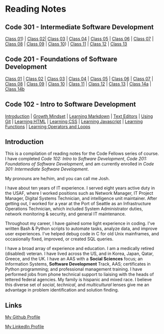 # Reading Notes

## Code 301 - Intermediate Software Development

[Class 01]()) | [Class 02]()| [Class 03]() | [Class 04]() | [Class 05]() | [Class 06]() | [Class 07]() | [Class 08]() | [Class 09]() | [Class 10]()) | [Class 11]() | [Class 12]() | [Class 13]() 

## Code 201 - Foundations of Software Development

[Class 01](https://frazmatic.github.io/reading-notes/201/class-01) | [Class 02](https://frazmatic.github.io/reading-notes/201/class-02) | [Class 03](https://frazmatic.github.io/reading-notes/201/class-03) | [Class 04](https://frazmatic.github.io/reading-notes/201/class-04) | [Class 05](https://frazmatic.github.io/reading-notes/201/class-05) | [Class 06](https://frazmatic.github.io/reading-notes/201/class-06) | [Class 07](https://frazmatic.github.io/reading-notes/201/class-07) | [Class 08](https://frazmatic.github.io/reading-notes/201/class-08) | [Class 09](https://frazmatic.github.io/reading-notes/201/class-09) | [Class 10](https://frazmatic.github.io/reading-notes/201/class-10) | [Class 11](https://frazmatic.github.io/reading-notes/201/class-11) | [Class 12](https://frazmatic.github.io/reading-notes/201/class-12) | [Class 13](https://frazmatic.github.io/reading-notes/201/class-13) | [Class 14a](https://frazmatic.github.io/reading-notes/201/class-14a) | [Class 14b](https://frazmatic.github.io/reading-notes/201/class-14b)

## Code 102 - Intro to Software Development

[Introduction](https://frazmatic.github.io/reading-notes/) | [Growth Mindset](https://frazmatic.github.io/reading-notes/growth-mindset) | [Learning Markdown](https://frazmatic.github.io/reading-notes/learning-markdown) | [Text Editors](https://frazmatic.github.io/reading-notes/text-editor) | [Using Git](https://frazmatic.github.io/reading-notes/using-git) | [Learning HTML](https://frazmatic.github.io/reading-notes/learning-html) | [Learning CSS](https://frazmatic.github.io/reading-notes/learning-css) | [Learning Javascript](https://frazmatic.github.io/reading-notes/learning-javascript) | [Learning Functions](https://frazmatic.github.io/reading-notes/learning-functions)  | [Learning Operators and Loops](https://frazmatic.github.io/reading-notes/learning-operators-and-loops)

## Introduction

This is a compilation of reading notes for the Code Fellows series of course. I have completed *Code 102: Intro to Software Development*, *Code 201: Foundations of Software Development*, and am currently enrolled in *Code 301: Intermediate Software Development*.

My pronouns are he/him, and you can call me Josh.

I have about ten years of IT experience. I served eight years active duty in the USAF, where I worked positions such as Network Manager, IT Project Manager, Digital Systems Technician, and intelligence unit maintainer. After getting out, I worked for a year at the Port of Seattle as an Infrastructure Operations Technician, which included System Administrator duties, network monitoring & security, and general IT maintenance. 

Throughout my career, I have gained some light experience in coding. I've written Bash & Python scripts to automate tasks, analyze data, and improve user experiences. I've helped debug code in C for old Unix mainframes, and occasionally fixed, improved, or created SQL queries.

I have a broad array of experience and education. I am a medically retired (disabled) veteran. I have lived across the US, and in Korea, Japan, Qatar, Greece, and the UK. I have an AAS with a **Social Sciences** focus; an Information Systems, **Software Development** Track, AAS; certificates in Python programming; and professional management training. I have performed jobs from phone technical support to liaising with the heads of lettered federal agencies. My family is hispanic and mixed race. I believe this diverse set of *social*, *technical*, and *multicultural* lenses give me an advantage in problem identification and solution finding.

## Links

[My Github Profile](https://github.com/Frazmatic)

[My LinkedIn Profile](https://www.linkedin.com/in/joshua-frazer-127219213/)

